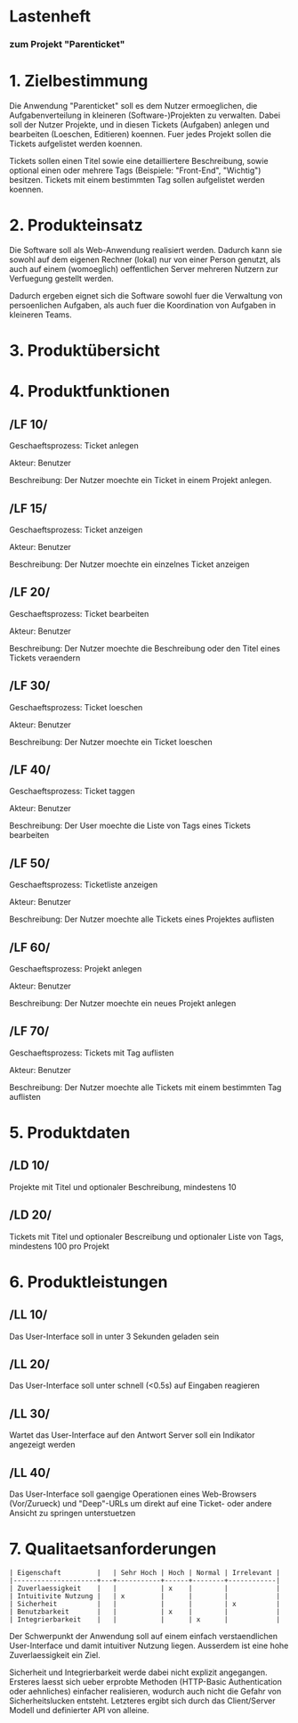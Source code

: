 # Lastenheft
### zum Projekt "Parenticket"

# 1. Zielbestimmung

  Die Anwendung "Parenticket" soll es dem Nutzer ermoeglichen, die
  Aufgabenverteilung in kleineren (Software-)Projekten zu verwalten.
  Dabei soll der Nutzer Projekte, und in diesen Tickets (Aufgaben)
  anlegen und bearbeiten (Loeschen, Editieren) koennen. Fuer jedes
  Projekt sollen die Tickets aufgelistet werden koennen.

  Tickets sollen einen Titel sowie eine detailliertere Beschreibung,
  sowie optional einen oder mehrere Tags (Beispiele: "Front-End",
  "Wichtig") besitzen. Tickets mit einem bestimmten Tag sollen
  aufgelistet werden koennen.

# 2. Produkteinsatz
 
  Die Software soll als Web-Anwendung realisiert werden. Dadurch kann
  sie sowohl auf dem eigenen Rechner (lokal) nur von einer Person
  genutzt, als auch auf einem (womoeglich) oeffentlichen Server
  mehreren Nutzern zur Verfuegung gestellt werden.

  Dadurch ergeben eignet sich die Software sowohl fuer die Verwaltung
  von persoenlichen Aufgaben, als auch fuer die Koordination von
  Aufgaben in kleineren Teams.

# 3. Produktübersicht

# 4. Produktfunktionen

## /LF 10/

Geschaeftsprozess: Ticket anlegen

Akteur: Benutzer

Beschreibung: Der Nutzer moechte ein Ticket in einem Projekt anlegen.

## /LF 15/

Geschaeftsprozess: Ticket anzeigen

Akteur: Benutzer

Beschreibung: Der Nutzer moechte ein einzelnes Ticket anzeigen

## /LF 20/

Geschaeftsprozess: Ticket bearbeiten

Akteur: Benutzer

Beschreibung: Der Nutzer moechte die Beschreibung oder den Titel eines
Tickets veraendern

## /LF 30/

Geschaeftsprozess: Ticket loeschen

Akteur: Benutzer

Beschreibung: Der Nutzer moechte ein Ticket loeschen

## /LF 40/

Geschaeftsprozess: Ticket taggen

Akteur: Benutzer

Beschreibung: Der User moechte die Liste von Tags eines Tickets bearbeiten

## /LF 50/

Geschaeftsprozess: Ticketliste anzeigen

Akteur: Benutzer

Beschreibung: Der Nutzer moechte alle Tickets eines Projektes auflisten

## /LF 60/

Geschaeftsprozess: Projekt anlegen

Akteur: Benutzer

Beschreibung: Der Nutzer moechte ein neues Projekt anlegen

## /LF 70/

Geschaeftsprozess: Tickets mit Tag auflisten

Akteur: Benutzer

Beschreibung: Der Nutzer moechte alle Tickets mit einem bestimmten Tag auflisten

# 5. Produktdaten

## /LD 10/
  Projekte mit Titel und optionaler Beschreibung, mindestens 10
  
## /LD 20/
  Tickets mit Titel und optionaler Bescreibung und optionaler Liste
  von Tags, mindestens 100 pro Projekt

# 6. Produktleistungen

## /LL 10/

  Das User-Interface soll in unter 3 Sekunden geladen sein

## /LL 20/

  Das User-Interface soll unter schnell (<0.5s) auf Eingaben reagieren

## /LL 30/

  Wartet das User-Interface auf den Antwort Server soll ein Indikator
  angezeigt werden
  
## /LL 40/

  Das User-Interface soll gaengige Operationen eines Web-Browsers
  (Vor/Zurueck) und "Deep"-URLs um direkt auf eine
  Ticket- oder andere Ansicht zu springen unterstuetzen

# 7. Qualitaetsanforderungen

    | Eigenschaft         |   | Sehr Hoch | Hoch | Normal | Irrelevant |
    |---------------------+---+-----------+------+--------+------------|
    | Zuverlaessigkeit    |   |           | x    |        |            |
    | Intuitivite Nutzung |   | x         |      |        |            |
    | Sicherheit          |   |           |      |        | x          |
    | Benutzbarkeit       |   |           | x    |        |            |
    | Integrierbarkeit    |   |           |      | x      |            |

  Der Schwerpunkt der Anwendung soll auf einem einfach verstaendlichen
  User-Interface und damit intuitiver Nutzung liegen. Ausserdem ist
  eine hohe Zuverlaessigkeit ein Ziel.

  Sicherheit und Integrierbarkeit werde dabei nicht explizit
  angegangen. Ersteres laesst sich ueber erprobte Methoden (HTTP-Basic
  Authentication oder aehnliches) einfacher realisieren, wodurch auch
  nicht die Gefahr von Sicherheitslucken entsteht. Letzteres ergibt
  sich durch das Client/Server Modell und definierter API von alleine.

